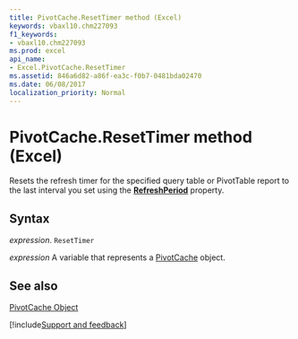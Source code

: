 ```yaml
---
title: PivotCache.ResetTimer method (Excel)
keywords: vbaxl10.chm227093
f1_keywords:
- vbaxl10.chm227093
ms.prod: excel
api_name:
- Excel.PivotCache.ResetTimer
ms.assetid: 846a6d82-a86f-ea3c-f0b7-0481bda02470
ms.date: 06/08/2017
localization_priority: Normal
---
```



# PivotCache.ResetTimer method (Excel)

Resets the refresh timer for the specified query table or PivotTable report to the last interval you set using the  **[RefreshPeriod](Excel.PivotCache.RefreshPeriod.md)** property.


## Syntax

_expression_. `ResetTimer`

_expression_ A variable that represents a [PivotCache](Excel.PivotCache.md) object.


## See also


[PivotCache Object](Excel.PivotCache.md)

[!include[Support and feedback](~/includes/feedback-boilerplate.md)]